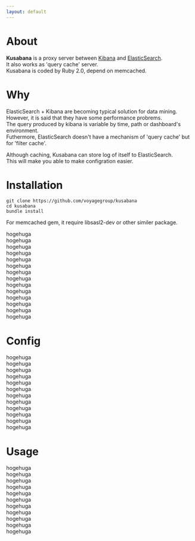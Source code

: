 ```yaml
---
layout: default
---
```

About
=====
**Kusabana** is a proxy server between [Kibana](http://www.elasticsearch.org/overview/kibana/) and [ElasticSearch](http://www.elasticsearch.org/overview/elasticsearch).  
It also works as 'query cache' server.  
Kusabana is coded by Ruby 2.0, depend on memcached.

Why
===
ElasticSearch + Kibana are becoming typical solution for data mining.  
However, it is said that they have some performance probrems.  
The query produced by kibana is variable by time, path or dashboard's environment.  
Futhermore, ElasticSearch doesn't have a mechanism of 'query cache' but for 'filter cache'.

Although caching, Kusabana can store log of itself to ElasticSearch.  
This will make you able to make configration easier.

Installation
============
    git clone https://github.com/voyagegroup/kusabana
    cd kusabana
    bundle install

For memcached gem, it require libsasl2-dev or other similer package.

hogehuga  
hogehuga  
hogehuga  
hogehuga  
hogehuga  
hogehuga  
hogehuga  
hogehuga  
hogehuga  
hogehuga  
hogehuga  
hogehuga  
hogehuga  
hogehuga  

Config
======
hogehuga  
hogehuga  
hogehuga  
hogehuga  
hogehuga  
hogehuga  
hogehuga  
hogehuga  
hogehuga  
hogehuga  
hogehuga  
hogehuga  

Usage
=====
hogehuga  
hogehuga  
hogehuga  
hogehuga  
hogehuga  
hogehuga  
hogehuga  
hogehuga  
hogehuga  
hogehuga  
hogehuga  
